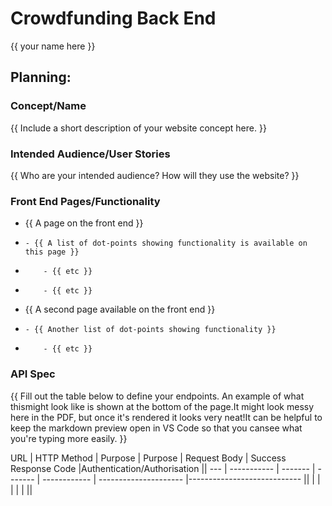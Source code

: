 # Crowdfunding Back End
{{ your name here }}
## Planning:
### Concept/Name
{{ Include a short description of your website concept here. }}
### Intended Audience/User Stories
{{ Who are your intended audience? How will they use the website? }}
### Front End Pages/Functionality
- {{ A page on the front end }}
-     - {{ A list of dot-points showing functionality is available on this page }}
-         - {{ etc }}
-         - {{ etc }}
- {{ A second page available on the front end }}
-     - {{ Another list of dot-points showing functionality }}
-         - {{ etc }}
### API Spec
{{ Fill out the table below to define your endpoints. An example of what thismight look like is shown at the bottom of the page.It might look messy here in the PDF, but once it's rendered it looks very neat!It can be helpful to keep the markdown preview open in VS Code so that you cansee what you're typing more easily. }}

 URL | HTTP Method | Purpose | Purpose | Request Body | Success Response Code |Authentication/Authorisation || --- | ----------- | ------- | ------- | ------------ | --------------------- |---------------------------- ||     |             |         |         |              |                       ||
